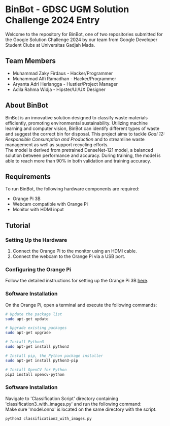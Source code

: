 # BinBot - GDSC UGM Solution Challenge 2024 Entry

Welcome to the repository for BinBot, one of two repositories submitted for the Google Solution Challenge 2024 by our team from Google Developer Student Clubs at Universitas Gadjah Mada.

## Team Members

- Muhammad Zaky Firdaus - Hacker/Programmer
- Muhammad Alfi Ramadhan - Hacker/Programmer
- Aryanta Adri Herlangga - Hustler/Project Manager
- Adila Rahma Widja - Hipster/UI/UX Designer

## About BinBot

BinBot is an innovative solution designed to classify waste materials efficiently, promoting environmental sustainability. Utilizing machine learning and computer vision, BinBot can identify different types of waste and suggest the correct bin for disposal. This project aims to tackle *Goal 12: Responsible Consumption and Production* and to streamline waste management as well as support recycling efforts. <br>
The model is derived from pretrained DenseNet-121 model, a balanced solution between performance and accuracy. During training, the model is able to reach more than 90% in both validation and training accuracy.

## Requirements

To run BinBot, the following hardware components are required:

- Orange Pi 3B
- Webcam compatible with Orange Pi
- Monitor with HDMI input

## Tutorial

### Setting Up the Hardware

1. Connect the Orange Pi to the monitor using an HDMI cable.
2. Connect the webcam to the Orange Pi via a USB port.

### Configuring the Orange Pi

Follow the detailed instructions for setting up the Orange Pi 3B [here](http://www.orangepi.org/orangepiwiki/index.php/Orange_Pi_3B#Introduction_to_the_use_of_the_development_board).

### Software Installation

On the Orange Pi, open a terminal and execute the following commands:

```bash
# Update the package list
sudo apt-get update

# Upgrade existing packages
sudo apt-get upgrade

# Install Python3
sudo apt-get install python3

# Install pip, the Python package installer
sudo apt-get install python3-pip

# Install OpenCV for Python
pip3 install opencv-python
```
### Software Installation
Navigate to 'Classification Script' directory containing 'classification3_with_images.py' and run the following command: <br>
Make sure 'model.onnx' is located on the same directory with the script.
```bash
python3 classification3_with_images.py
```
